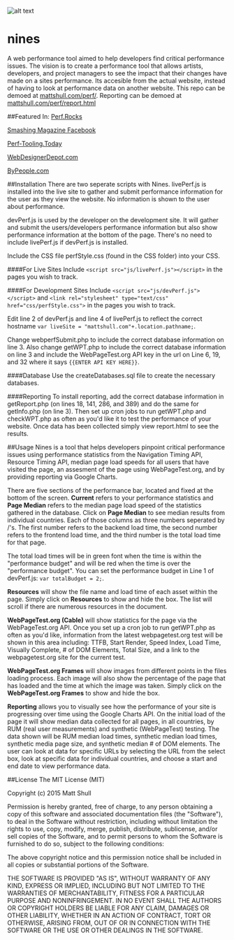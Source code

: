 ![alt text](http://www.mattshull.com/perf/logo.png "Logo")

# nines
A web performance tool aimed to help developers find critical performance issues.  The vision is to create a performance tool that allows artists, developers, and project managers to see the impact that their changes have made on a sites performance.  Its accesible from the actual website, instead of having to look at performance data on another website.
This repo can be demoed at [mattshull.com/perf/](http://mattshull.com/perf/).
Reporting can be demoed at [mattshull.com/perf/report.html](http://mattshull.com/perf/report.html)

##Featured In:
[Perf.Rocks](http://www.perf.rocks/tools/)

[Smashing Magazine Facebook](https://www.facebook.com/smashmag/posts/10153110235587490)

[Perf-Tooling.Today](http://perf-tooling.today/tools)

[WebDesignerDepot.com](http://www.webdesignerdepot.com/2015/03/50-incredible-freebies-for-web-designers-march-2015/)

[ByPeople.com](http://www.bypeople.com/web-development-performance-tool/)
 
 
 
 
##Installation
There are two seperate scripts with Nines.  livePerf.js is installed into the live site to gather and submit performance information for the user as they view the website.  No information is shown to the user about performance.

devPerf.js is used by the developer on the development site.  It will gather and submit the users/developers performance information but also show performance information at the bottom of the page.  There's no need to include livePerf.js if devPerf.js is installed.

Include the CSS file perfStyle.css (found in the CSS folder) into your CSS.

####For Live Sites
Include `<script src="js/livePerf.js"></script>` in the pages you wish to track.

####For Development Sites
Include `<script src="js/devPerf.js"></script>` and `<link rel="stylesheet" type="text/css" href="css/perfStyle.css">`  in the pages you wish to track.  

Edit line 2 of devPerf.js and line 4 of livePerf.js to reflect the correct hostname `var liveSite = "mattshull.com"+.location.pathname;`.

Change webperfSubmit.php to include the correct database information on line 3.  Also change getWPT.php to include the correct database information on line 3 and include the WebPageTest.org API key in the url on Line 6, 19, and 32 where it says `{{ENTER API KEY HERE}}`.

####Database
Use the createDatabases.sql file to create the necessary databases.

####Reporting
To install reporting, add the correct database information in getReport.php (on lines 18, 141, 286, and 389) and do the same for getInfo.php (on line 3).  Then set up cron jobs to run getWPT.php and checkWPT.php as often as you'd like it to test the performance of your website.  Once data has been collected simply view report.html to see the results.



##Usage
Nines is a tool that helps developers pinpoint critical performance issues using performance statistics from the Navigation Timing API, Resource Timing API, median page load speeds for all users that have visited the page, an assesment of the page using WebPageTest.org, and by providing reporting via Google Charts.

There are five sections of the performance bar, located and fixed at the bottom of the screen.  **Current** refers to your performance statistics and **Page Median** refers to the median page load speed of the statistics gathered in the database. Click on **Page Median** to see median results from individual countries.  Each of those columns as three numbers seperated by /'s.  The first number refers to the backend load time, the second number refers to the frontend load time, and the third number is the total load time for that page.

The total load times will be in green font when the time is within the "performance budget" and will be red when the time is over the "performance budget".  You can set the performance budget in Line 1 of devPerf.js: `var totalBudget = 2;`.

**Resources** will show the file name and load time of each asset within the page.  Simply click on **Resources** to show and hide the box.  The list will scroll if there are numerous resources in the document.

**WebPageTest.org (Cable)** will show statistics for the page via the WebPageTest.org API.  Once you set up a cron job to run getWPT.php as often as you'd like, information from the latest webpagetest.org test will be shown in this area including: TTFB, Start Render, Speed Index, Load Time, Visually Complete, # of DOM Elements, Total Size, and a link to the webpagetest.org site for the current test. 

**WebPageTest.org Frames** will show images from different points in the files loading process.  Each image will also show the percentage of the page that has loaded and the time at which the image was taken.  Simply click on the **WebPageTest.org Frames** to show and hide the box.

**Reporting** allows you to visually see how the performance of your site is progressing over time using the Google Charts API.  On the initial load of the page it will show median data collected for all pages, in all countries, by RUM (real user measurements) and synthetic (WebPageTest) testing.  The data shown will be RUM median load times, synthetic median load times, synthetic media page size, and synthetic median # of DOM elements.  The user can look at data for specific URLs by selecting the URL from the select box, look at specific data for individual countries, and choose a start and end date to view performance data.
 
 
 
 
##License
The MIT License (MIT)

Copyright (c) 2015 Matt Shull

Permission is hereby granted, free of charge, to any person obtaining a copy
of this software and associated documentation files (the "Software"), to deal
in the Software without restriction, including without limitation the rights
to use, copy, modify, merge, publish, distribute, sublicense, and/or sell
copies of the Software, and to permit persons to whom the Software is
furnished to do so, subject to the following conditions:

The above copyright notice and this permission notice shall be included in all
copies or substantial portions of the Software.

THE SOFTWARE IS PROVIDED "AS IS", WITHOUT WARRANTY OF ANY KIND, EXPRESS OR
IMPLIED, INCLUDING BUT NOT LIMITED TO THE WARRANTIES OF MERCHANTABILITY,
FITNESS FOR A PARTICULAR PURPOSE AND NONINFRINGEMENT. IN NO EVENT SHALL THE
AUTHORS OR COPYRIGHT HOLDERS BE LIABLE FOR ANY CLAIM, DAMAGES OR OTHER
LIABILITY, WHETHER IN AN ACTION OF CONTRACT, TORT OR OTHERWISE, ARISING FROM,
OUT OF OR IN CONNECTION WITH THE SOFTWARE OR THE USE OR OTHER DEALINGS IN THE
SOFTWARE.

